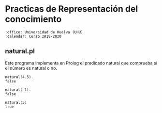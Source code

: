 
# Practicas de Representación del conocimiento
	:office: Universidad de Huelva (UHU)  
 	:calendar: Curso 2019-2020

## natural.pl
Este programa implementa en Prolog el predicado natural que comprueba si el número es natural o no.


```
natural(4.5).
false

natural(-1).
false

natural(5)
true
```
